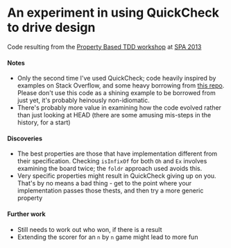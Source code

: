 An experiment in using QuickCheck to drive design
=================================================

Code resulting from the [Property Based TDD workshop](http://natpryce.com/articles/000802.html) at [SPA 2013](http://spaconference.org)

#### Notes

* Only the second time I've used QuickCheck; code heavily inspired by examples on Stack Overflow, and some heavy borrowing from [this repo](https://github.com/jonathanperret/spa2013-property-based-testing). Please don't use this code as a shining example to be borrowed from just yet, it's probably heinously non-idiomatic.
* There's probably more value in examining how the code evolved rather than just looking at HEAD (there are some amusing mis-steps in the history, for a start)

#### Discoveries

* The best properties are those that have implementation different from their specification. Checking `isInfixOf` for both `Oh` and `Ex` involves examining the board twice; the `foldr` approach used avoids this.
* Very specific properties might result in QuickCheck giving up on you. That's by no means a bad thing - get to the point where your implementation passes those thests, and then try a more generic property

#### Further work

* Still needs to work out who won, if there is a result
* Extending the scorer for an `n` by `n` game might lead to more fun

